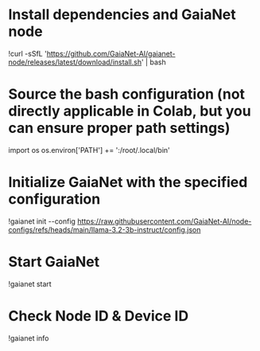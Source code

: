 # Install dependencies and GaiaNet node
!curl -sSfL 'https://github.com/GaiaNet-AI/gaianet-node/releases/latest/download/install.sh' | bash

# Source the bash configuration (not directly applicable in Colab, but you can ensure proper path settings)
import os
os.environ['PATH'] += ':/root/.local/bin'

# Initialize GaiaNet with the specified configuration
!gaianet init --config https://raw.githubusercontent.com/GaiaNet-AI/node-configs/refs/heads/main/llama-3.2-3b-instruct/config.json

# Start GaiaNet
!gaianet start

# Check Node ID & Device ID
!gaianet info
